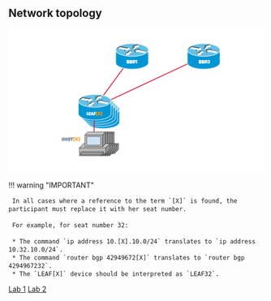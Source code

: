 ## Network topology

![Topology](../assets/topo.svg)

!!! warning "IMPORTANT"

     In all cases where a reference to the term `[X]` is found, the participant must replace it with her seat number.

     For example, for seat number 32:
    
     * The command `ip address 10.[X].10.0/24` translates to `ip address 10.32.10.0/24`.
     * The command `router bgp 42949672[X]` translates to `router bgp 4294967232`.
     * The `LEAF[X]` device should be interpreted as `LEAF32`.

[Lab 1](/en/lab1/)
[Lab 2](/en/lab2/)
